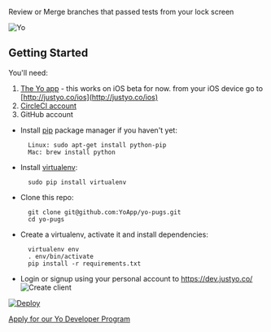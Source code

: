 Review or Merge branches that passed tests from your lock screen

![Yo](http://cl.ly/image/0c303E0I3d3W/Untitled.png)

## Getting Started

You'll need:    
1. [The Yo app](https://justyo.co/) - this works on iOS beta for now. from your iOS device go to [http://justyo.co/ios](http://justyo.co/ios)  
2. [CircleCI account](http://circleci.com)  
3. GitHub account  


* Install [pip](http://pip.readthedocs.org/en/latest/installing.html) package manager if you haven't yet:

        Linux: sudo apt-get install python-pip
        Mac: brew install python

* Install [virtualenv](http://virtualenv.readthedocs.org/en/latest/virtualenv.html#installation):

        sudo pip install virtualenv

* Clone this repo: 

        git clone git@github.com:YoApp/yo-pugs.git
        cd yo-pugs
        
* Create a virtualenv, activate it and install dependencies:

        virtualenv env
        . env/bin/activate
        pip install -r requirements.txt

* Login or signup using your personal account to https://dev.justyo.co/
![Create client](http://cl.ly/image/3S2u2U0X0H0d/Screen%20Shot%202015-07-27%20at%201.37.00%20PM.png)

[![Deploy](https://www.herokucdn.com/deploy/button.png)](https://heroku.com/deploy)

[Apply for our Yo Developer Program](https://yoapp.typeform.com/to/xi0WMz)
